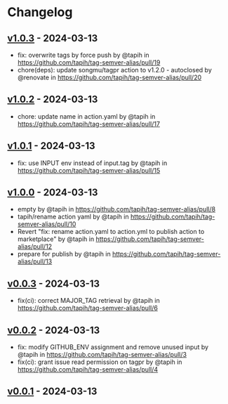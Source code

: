 # Changelog

## [v1.0.3](https://github.com/tapih/tag-semver-alias/compare/v1.0.2...v1.0.3) - 2024-03-13
- fix: overwrite tags by force push by @tapih in https://github.com/tapih/tag-semver-alias/pull/19
- chore(deps): update songmu/tagpr action to v1.2.0 - autoclosed by @renovate in https://github.com/tapih/tag-semver-alias/pull/20

## [v1.0.2](https://github.com/tapih/tag-semver-alias/compare/v1.0.1...v1.0.2) - 2024-03-13
- chore: update name in action.yaml by @tapih in https://github.com/tapih/tag-semver-alias/pull/17

## [v1.0.1](https://github.com/tapih/tag-semver-alias/compare/v1...v1.0.1) - 2024-03-13
- fix: use INPUT env instead of input.tag by @tapih in https://github.com/tapih/tag-semver-alias/pull/15

## [v1.0.0](https://github.com/tapih/tag-semver-alias/compare/v0.0.3...v1.0.0) - 2024-03-13
- empty by @tapih in https://github.com/tapih/tag-semver-alias/pull/8
- tapih/rename action yaml by @tapih in https://github.com/tapih/tag-semver-alias/pull/10
- Revert "fix: rename action.yaml to action.yml to publish action to marketplace" by @tapih in https://github.com/tapih/tag-semver-alias/pull/12
- prepare for publish by @tapih in https://github.com/tapih/tag-semver-alias/pull/13

## [v0.0.3](https://github.com/tapih/tag-semver-alias/compare/v0.0.2...v0.0.3) - 2024-03-13
- fix(ci): correct MAJOR_TAG retrieval by @tapih in https://github.com/tapih/tag-semver-alias/pull/6

## [v0.0.2](https://github.com/tapih/tag-semver-alias/compare/v0.0.1...v0.0.2) - 2024-03-13
- fix: modify GITHUB_ENV assignment and remove unused input by @tapih in https://github.com/tapih/tag-semver-alias/pull/3
- fix(ci): grant issue read permission on tagpr by @tapih in https://github.com/tapih/tag-semver-alias/pull/4

## [v0.0.1](https://github.com/tapih/tag-semver-alias/commits/v0.0.1) - 2024-03-13
